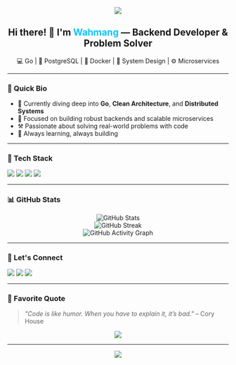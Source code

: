 <!-- Banner Header -->
<p align="center">
  <img src="https://capsule-render.vercel.app/api?type=waving&color=0:00c6ff,100:0072ff&height=200&section=header&text=Wahmang%20👋&fontSize=40&fontColor=ffffff" />
</p>

<!-- Intro -->
<h2 align="center">Hi there! 👋 I'm <span style="color:#00c6ff">Wahmang</span> — Backend Developer & Problem Solver</h2>
<p align="center">💻 Go | 🐘 PostgreSQL | 🐳 Docker | 🧠 System Design | ⚙️ Microservices</p>

---

### 🧠 Quick Bio

- 🌱 Currently diving deep into **Go**, **Clean Architecture**, and **Distributed Systems**
- 💼 Focused on building robust backends and scalable microservices
- ⚒️ Passionate about solving real-world problems with code
- 🎯 Always learning, always building

---

### 🚀 Tech Stack

<p align="left">
  <img src="https://img.shields.io/badge/-Go-00ADD8?style=for-the-badge&logo=go&logoColor=white" />
  <img src="https://img.shields.io/badge/-PostgreSQL-4169E1?style=for-the-badge&logo=postgresql&logoColor=white" />
  <img src="https://img.shields.io/badge/-Docker-2496ED?style=for-the-badge&logo=docker&logoColor=white" />
  <img src="https://img.shields.io/badge/-Git-F05032?style=for-the-badge&logo=git&logoColor=white" />
</p>

---

### 📊 GitHub Stats

<p align="center">
  <img src="https://github-readme-stats.vercel.app/api?username=wahmang1&show_icons=true&theme=tokyonight" alt="GitHub Stats" />
  <br>
  <img src="https://github-readme-streak-stats.herokuapp.com/?user=wahmang1&theme=tokyonight" alt="GitHub Streak" />
  <br>
  <img src="https://github-readme-activity-graph.vercel.app/graph?username=wahmang1&theme=tokyo-night" alt="GitHub Activity Graph" />
</p>

---

### 🤝 Let's Connect

<p align="left">
  <a href="mailto:wahmang1@gmail.com"><img src="https://img.shields.io/badge/Gmail-D14836?style=for-the-badge&logo=gmail&logoColor=white"></a>
  <a href="https://linkedin.com/in/wahmang"><img src="https://img.shields.io/badge/-LinkedIn-blue?style=for-the-badge&logo=linkedin&logoColor=white"></a>
  <a href="https://instagram.com/wahmang_"><img src="https://img.shields.io/badge/-Instagram-E4405F?style=for-the-badge&logo=instagram&logoColor=white"></a>
</p>

---

### 💬 Favorite Quote

> _"Code is like humor. When you have to explain it, it’s bad."_ – Cory House

<p align="center">
  <img src="https://readme-typing-svg.herokuapp.com?font=Fira+Code&size=20&duration=3000&pause=1000&color=00c6ff&center=true&width=500&lines=Keep+Learning...;Keep+Building...;Keep+Evolving+🚀" />
</p>

---

<!-- Footer wave -->
<p align="center">
  <img src="https://capsule-render.vercel.app/api?type=waving&color=0:00c6ff,100:0072ff&height=150&section=footer" />
</p>
